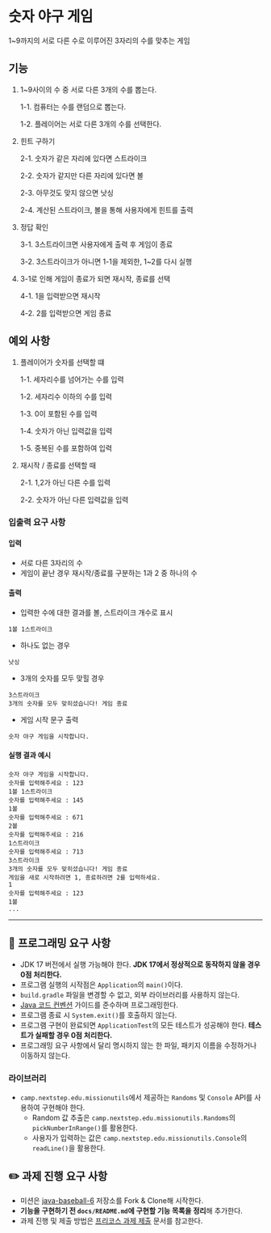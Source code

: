 # 숫자 야구 게임
1~9까지의 서로 다른 수로 이루어진 3자리의 수를 맞추는 게임

## 기능
1. 1~9사이의 수 중 서로 다른 3개의 수를 뽑는다.

   1-1. 컴퓨터는 수를 랜덤으로 뽑는다.

   1-2. 플레이어는 서로 다른 3개의 수를 선택한다.
2. 힌트 구하기

   2-1. 숫자가 같은 자리에 있다면 스트라이크

   2-2. 숫자가 같지만 다른 자리에 있다면 볼

   2-3. 아무것도 맞지 않으면 낫싱
 
   2-4. 계산된 스트라이크, 볼을 통해 사용자에게 힌트를 출력
3. 정답 확인

   3-1. 3스트라이크면 사용자에게 출력 후 게임이 종료

   3-2. 3스트라이크가 아니면 1-1을 제외한, 1~2를 다시 실행

4. 3-1로 인해 게임이 종료가 되면 재시작, 종료를 선택 

   4-1. 1을 입력받으면 재시작

   4-2. 2를 입력받으면 게임 종료

## 예외 사항
1. 플레이어가 숫자를 선택할 떄

   1-1. 세자리수를 넘어가는 수를 입력

   1-2. 세자리수 이하의 수를 입력

   1-3. 0이 포함된 수를 입력

   1-4. 숫자가 아닌 입력값을 입력
   
   1-5. 중복된 수를 포함하여 입력

2. 재시작 / 종료를 선택할 때

   2-1. 1,2가 아닌 다른 수를 입력

   2-2. 숫자가 아닌 다른 입력값을 입력
### 입출력 요구 사항

#### 입력

- 서로 다른 3자리의 수
- 게임이 끝난 경우 재시작/종료를 구분하는 1과 2 중 하나의 수

#### 출력

- 입력한 수에 대한 결과를 볼, 스트라이크 개수로 표시

```
1볼 1스트라이크
```

- 하나도 없는 경우

```
낫싱
```

- 3개의 숫자를 모두 맞힐 경우

```
3스트라이크
3개의 숫자를 모두 맞히셨습니다! 게임 종료
```

- 게임 시작 문구 출력

```
숫자 야구 게임을 시작합니다.
``` 

#### 실행 결과 예시

```
숫자 야구 게임을 시작합니다.
숫자를 입력해주세요 : 123
1볼 1스트라이크
숫자를 입력해주세요 : 145
1볼
숫자를 입력해주세요 : 671
2볼
숫자를 입력해주세요 : 216
1스트라이크
숫자를 입력해주세요 : 713
3스트라이크
3개의 숫자를 모두 맞히셨습니다! 게임 종료
게임을 새로 시작하려면 1, 종료하려면 2를 입력하세요.
1
숫자를 입력해주세요 : 123
1볼
...
```

---
## 🎯 프로그래밍 요구 사항

- JDK 17 버전에서 실행 가능해야 한다. **JDK 17에서 정상적으로 동작하지 않을 경우 0점 처리한다.**
- 프로그램 실행의 시작점은 `Application`의 `main()`이다.
- `build.gradle` 파일을 변경할 수 없고, 외부 라이브러리를 사용하지 않는다.
- [Java 코드 컨벤션](https://github.com/woowacourse/woowacourse-docs/tree/master/styleguide/java) 가이드를 준수하며 프로그래밍한다.
- 프로그램 종료 시 `System.exit()`를 호출하지 않는다.
- 프로그램 구현이 완료되면 `ApplicationTest`의 모든 테스트가 성공해야 한다. **테스트가 실패할 경우 0점 처리한다.**
- 프로그래밍 요구 사항에서 달리 명시하지 않는 한 파일, 패키지 이름을 수정하거나 이동하지 않는다.

### 라이브러리

- `camp.nextstep.edu.missionutils`에서 제공하는 `Randoms` 및 `Console` API를 사용하여 구현해야 한다.
   - Random 값 추출은 `camp.nextstep.edu.missionutils.Randoms`의 `pickNumberInRange()`를 활용한다.
   - 사용자가 입력하는 값은 `camp.nextstep.edu.missionutils.Console`의 `readLine()`을 활용한다.

## ✏️ 과제 진행 요구 사항

- 미션은 [java-baseball-6](https://github.com/woowacourse-precourse/java-baseball-6) 저장소를 Fork & Clone해 시작한다.
- **기능을 구현하기 전 `docs/README.md`에 구현할 기능 목록을 정리**해 추가한다.
- 과제 진행 및 제출 방법은 [프리코스 과제 제출](https://github.com/woowacourse/woowacourse-docs/tree/master/precourse) 문서를 참고한다.


